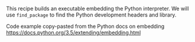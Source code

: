 This recipe builds an executable embedding the Python interpreter. We will use
`find_package` to find the Python development headers and library.

Code example copy-pasted from the Python docs on embedding https://docs.python.org/3.5/extending/embedding.html
